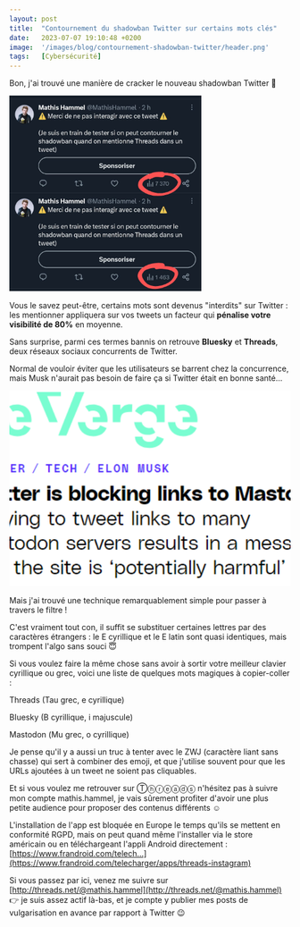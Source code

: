 ```yaml
---
layout: post
title:  "Contournement du shadowban Twitter sur certains mots clés"
date:   2023-07-07 19:10:48 +0200
image:  '/images/blog/contournement-shadowban-twitter/header.png'
tags:   [Cybersécurité]
---
```


Bon, j'ai trouvé une manière de cracker le nouveau shadowban Twitter 🥳

<div class="gallery-box">
  <div class="gallery">
  <img style="height:350px; object-fit:cover" src="/images/blog/contournement-shadowban-twitter/1677364553213177857-F0cmvGKWwAEdCgf.jpg" draggable="false">
  </div>
</div>

Vous le savez peut-être, certains mots sont devenus "interdits" sur Twitter : les mentionner appliquera sur vos tweets un facteur qui **pénalise votre visibilité de 80%** en moyenne.

Sans surprise, parmi ces termes bannis on retrouve **Вluеsky** et **Τhreads**, deux réseaux sociaux concurrents de Twitter.

Normal de vouloir éviter que les utilisateurs se barrent chez la concurrence, mais Musk n'aurait pas besoin de faire ça si Twitter était en bonne santé... 

<div class="gallery-box">
  <div class="gallery">
  <img style="height:350px; object-fit:cover" src="/images/blog/contournement-shadowban-twitter/1677364557709287442-F0crPGBXoAUNZai.png" draggable="false">
  </div>
</div>

Mais j'ai trouvé une technique remarquablement simple pour passer à travers le filtre !

C'est vraiment tout con, il suffit se substituer certaines lettres par des caractères étrangers : le E cyrillique et le Е latin sont quasi identiques, mais trompent l'algo sans souci 😇

Si vous voulez faire la même chose sans avoir à sortir votre meilleur clavier cyrillique ou grec, voici une liste de quelques mots magiques à copier-coller :

Τhrеads     (Tau grec, e cyrillique)

ВIuesky     (B cyrillique, i majuscule)

Μastоdоn (Μu grec, о cyrillique)

Je pense qu'il y a aussi un truc à tenter avec le ZWJ (caractère liant sans chasse) qui sert à combiner des emoji, et que j'utilise souvent pour que les URLs ajoutées à un tweet ne soient pas cliquables.

Et si vous voulez me retrouver sur Ⓣⓗⓡⓔⓐⓓⓢ n'hésitez pas à suivre mon compte mathis.hammel, je vais sûrement profiter d'avoir une plus petite audience pour proposer des contenus différents ☺️

L'installation de l'app est bloquée en Europe le temps qu'ils se mettent en conformité RGPD, mais on peut quand même l'installer via le store américain ou en téléchargeant l'appli Android directement : [https://www.frandroid.com/telech...](https://www.frandroid.com/telecharger/apps/threads-instagram)

Si vous passez par ici, venez me suivre sur [http://threads.net/@mathis.hammel](http://threads.net/@mathis.hammel) 👉 je suis assez actif là-bas, et je compte y publier mes posts de vulgarisation en avance par rapport à Twitter 😉